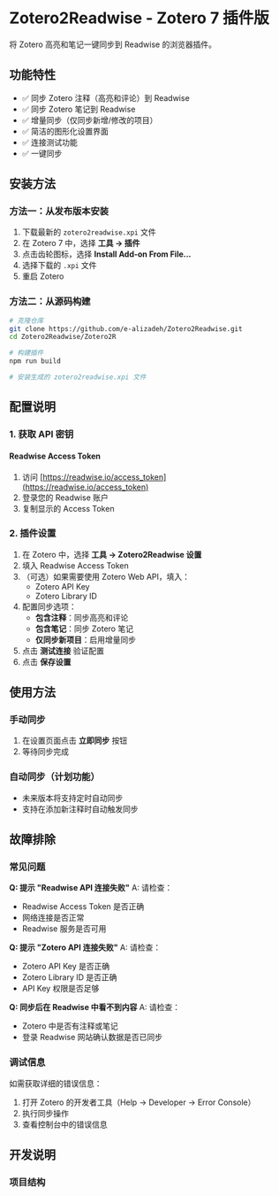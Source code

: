 # Zotero2Readwise - Zotero 7 插件版

将 Zotero 高亮和笔记一键同步到 Readwise 的浏览器插件。

## 功能特性

- ✅ 同步 Zotero 注释（高亮和评论）到 Readwise
- ✅ 同步 Zotero 笔记到 Readwise
- ✅ 增量同步（仅同步新增/修改的项目）
- ✅ 简洁的图形化设置界面
- ✅ 连接测试功能
- ✅ 一键同步

## 安装方法

### 方法一：从发布版本安装

1. 下载最新的 `zotero2readwise.xpi` 文件
2. 在 Zotero 7 中，选择 **工具 → 插件**
3. 点击齿轮图标，选择 **Install Add-on From File...**
4. 选择下载的 `.xpi` 文件
5. 重启 Zotero

### 方法二：从源码构建

```bash
# 克隆仓库
git clone https://github.com/e-alizadeh/Zotero2Readwise.git
cd Zotero2Readwise/Zotero2R

# 构建插件
npm run build

# 安装生成的 zotero2readwise.xpi 文件
```

## 配置说明

### 1. 获取 API 密钥

#### Readwise Access Token
1. 访问 [https://readwise.io/access_token](https://readwise.io/access_token)
2. 登录您的 Readwise 账户
3. 复制显示的 Access Token

### 2. 插件设置

1. 在 Zotero 中，选择 **工具 → Zotero2Readwise 设置**
2. 填入 Readwise Access Token
3. （可选）如果需要使用 Zotero Web API，填入：
   - Zotero API Key
   - Zotero Library ID
4. 配置同步选项：
   - **包含注释**：同步高亮和评论
   - **包含笔记**：同步 Zotero 笔记
   - **仅同步新项目**：启用增量同步
5. 点击 **测试连接** 验证配置
6. 点击 **保存设置**

## 使用方法

### 手动同步
1. 在设置页面点击 **立即同步** 按钮
2. 等待同步完成

### 自动同步（计划功能）
- 未来版本将支持定时自动同步
- 支持在添加新注释时自动触发同步

## 故障排除

### 常见问题

**Q: 提示 "Readwise API 连接失败"**
A: 请检查：
- Readwise Access Token 是否正确
- 网络连接是否正常
- Readwise 服务是否可用

**Q: 提示 "Zotero API 连接失败"**
A: 请检查：
- Zotero API Key 是否正确
- Zotero Library ID 是否正确
- API Key 权限是否足够

**Q: 同步后在 Readwise 中看不到内容**
A: 请检查：
- Zotero 中是否有注释或笔记
- 登录 Readwise 网站确认数据是否已同步

### 调试信息

如需获取详细的错误信息：
1. 打开 Zotero 的开发者工具（Help → Developer → Error Console）
2. 执行同步操作
3. 查看控制台中的错误信息

## 开发说明

### 项目结构